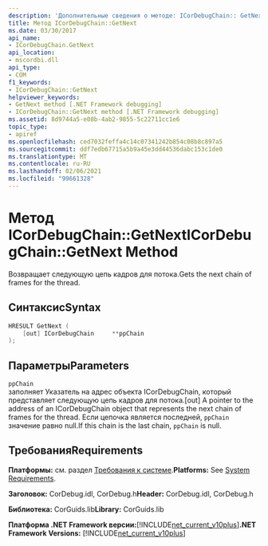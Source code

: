 ```yaml
---
description: 'Дополнительные сведения о методе: ICorDebugChain:: GetNext'
title: Метод ICorDebugChain::GetNext
ms.date: 03/30/2017
api_name:
- ICorDebugChain.GetNext
api_location:
- mscordbi.dll
api_type:
- COM
f1_keywords:
- ICorDebugChain::GetNext
helpviewer_keywords:
- GetNext method [.NET Framework debugging]
- ICorDebugChain::GetNext method [.NET Framework debugging]
ms.assetid: 8d9744a5-e08b-4ab2-9855-5c22711cc1e6
topic_type:
- apiref
ms.openlocfilehash: ced7032feffa4c14c07341242b854c08b8c897a5
ms.sourcegitcommit: ddf7edb67715a5b9a45e3dd44536dabc153c1de0
ms.translationtype: MT
ms.contentlocale: ru-RU
ms.lasthandoff: 02/06/2021
ms.locfileid: "99661328"
---
```

# <a name="icordebugchaingetnext-method"></a><span data-ttu-id="3003b-103">Метод ICorDebugChain::GetNext</span><span class="sxs-lookup"><span data-stu-id="3003b-103">ICorDebugChain::GetNext Method</span></span>

<span data-ttu-id="3003b-104">Возвращает следующую цепь кадров для потока.</span><span class="sxs-lookup"><span data-stu-id="3003b-104">Gets the next chain of frames for the thread.</span></span>  
  
## <a name="syntax"></a><span data-ttu-id="3003b-105">Синтаксис</span><span class="sxs-lookup"><span data-stu-id="3003b-105">Syntax</span></span>  
  
```cpp  
HRESULT GetNext (  
    [out] ICorDebugChain     **ppChain  
);  
```  
  
## <a name="parameters"></a><span data-ttu-id="3003b-106">Параметры</span><span class="sxs-lookup"><span data-stu-id="3003b-106">Parameters</span></span>  

 `ppChain`  
 <span data-ttu-id="3003b-107">заполняет Указатель на адрес объекта ICorDebugChain, который представляет следующую цепь кадров для потока.</span><span class="sxs-lookup"><span data-stu-id="3003b-107">[out] A pointer to the address of an ICorDebugChain object that represents the next chain of frames for the thread.</span></span> <span data-ttu-id="3003b-108">Если цепочка является последней, `ppChain` значение равно null.</span><span class="sxs-lookup"><span data-stu-id="3003b-108">If this chain is the last chain, `ppChain` is null.</span></span>  
  
## <a name="requirements"></a><span data-ttu-id="3003b-109">Требования</span><span class="sxs-lookup"><span data-stu-id="3003b-109">Requirements</span></span>  

 <span data-ttu-id="3003b-110">**Платформы:** см. раздел [Требования к системе](../../get-started/system-requirements.md).</span><span class="sxs-lookup"><span data-stu-id="3003b-110">**Platforms:** See [System Requirements](../../get-started/system-requirements.md).</span></span>  
  
 <span data-ttu-id="3003b-111">**Заголовок:** CorDebug.idl, CorDebug.h</span><span class="sxs-lookup"><span data-stu-id="3003b-111">**Header:** CorDebug.idl, CorDebug.h</span></span>  
  
 <span data-ttu-id="3003b-112">**Библиотека:** CorGuids.lib</span><span class="sxs-lookup"><span data-stu-id="3003b-112">**Library:** CorGuids.lib</span></span>  
  
 <span data-ttu-id="3003b-113">**Платформа .NET Framework версии:**[!INCLUDE[net_current_v10plus](../../../../includes/net-current-v10plus-md.md)]</span><span class="sxs-lookup"><span data-stu-id="3003b-113">**.NET Framework Versions:** [!INCLUDE[net_current_v10plus](../../../../includes/net-current-v10plus-md.md)]</span></span>

